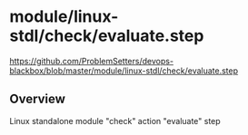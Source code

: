 # module/linux-stdl/check/evaluate.step

https://github.com/ProblemSetters/devops-blackbox/blob/master/module/linux-stdl/check/evaluate.step

## Overview

Linux standalone module "check" action "evaluate" step


